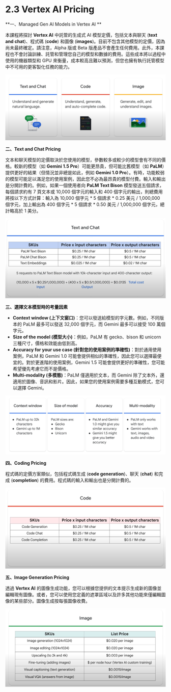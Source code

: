 # 2.3 Vertex AI Pricing

**一、Managed Gen AI Models in Vertex AI **

本課程將探討 **Vertex AI** 中託管的生成式 AI 模型定價，包括文本與聊天 (**text and chat**)、程式碼 (**code**) 和圖像 (**images**)。目前不包含其他模型的定價，因為尚未最終確定。請注意，Alpha 版或 Beta 版產品不會產生任何費用。此外，本課程也不會討論訓練、託管和管理您自己的模型和數據的費用。這些成本將以過程中使用的機器類型和 GPU 來衡量，成本較高且難以預測，但您也擁有執行託管模型中不可用的更客製化任務的能力。

![gh](https://raw.githubusercontent.com/SeanChenR/img_gif/main/myimage/1742191376000ua3x2k.png)

**二、Text and Chat Pricing**

文本和聊天模型的定價取決於您使用的模型，參數較多或較少的模型會有不同的價格。較新的模型（如 **Gemini 1.5 Pro**）可能更昂貴，但可能比舊模型（如 **PaLM**）提供更好的結果（但情況並非總是如此，例如 **Gemini 1.0 Pro**）。有時，功能較弱的模型可能足以滿足您的使用案例，因此您不必為最昂貴的模型付費。輸入和輸出是分開計費的。例如，如果一個使用者向 **PaLM Text Bison** 模型發送五個請求，每個請求約有 7 頁文本或 10,000 個字元的輸入和 400 個字元的輸出，則總費用將按以下方式計算：輸入為 10,000 個字元 * 5 個請求 * 0.25 美元 / 1,000,000 個字元，加上輸出為 400 個字元 * 5 個請求 * 0.50 美元 / 1,000,000 個字元，總計略高於 1 美分。

![gh](https://raw.githubusercontent.com/SeanChenR/img_gif/main/myimage/17421915240006lpcz9.png)

**三、選擇文本模型時的考量因素**

- **Context window (上下文窗口)**：您可以發送給模型的字元數。例如，不同版本的 PaLM 最多可以發送 32,000 個字元，而 Gemini 最多可以接受 100 萬個字元。
- **Size of the model (模型大小)**：例如，PaLM 有 gecko、bison 和 unicorn 三種尺寸，價格和效能由低到高。
- **Accuracy for your use case (針對您的使用案例的準確性)**：對於通用使用案例，PaLM 和 Gemini 1.0 可能會提供相似的準確性，因此您可以選擇最便宜的。對於更進階的使用案例，Gemini 1.5 可能會提供更好的準確性，您可能希望優先考慮它而不是價格。
- **Multi-modality (多模態)**：PaLM 僅適用於文本，而 Gemini 除了文本外，還適用於圖像、音訊和影片。因此，如果您的使用案例需要多種互動模式，您可以選擇 Gemini。

![gh](https://raw.githubusercontent.com/SeanChenR/img_gif/main/myimage/1742191613000ryl6sl.png)

**四、Coding Pricing**

程式碼的定價方案類似，包括程式碼生成 (**code generation**)、聊天 (**chat**) 和完成 (**completion**) 的費用。程式碼的輸入和輸出也是分開計費的。

![gh](https://raw.githubusercontent.com/SeanChenR/img_gif/main/myimage/1742191633000s7oui4.png)

**五、Image Generation Pricing**

透過 **Vertex AI** 的圖像生成功能，您可以根據您提供的文本提示生成新的圖像並編輯現有圖像。或者，您可以使用您定義的遮罩區域以及許多其他功能來僅編輯圖像的某些部分。圖像生成按每張圖像收費。

![gh](https://raw.githubusercontent.com/SeanChenR/img_gif/main/myimage/1742191643000g7lgsh.png)
